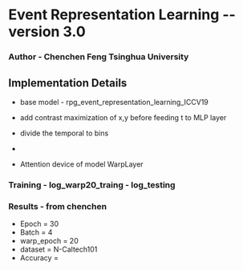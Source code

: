 # Event Representation Learning -- version 3.0

### Author - Chenchen Feng Tsinghua University

## Implementation Details
- base model - rpg_event_representation_learning_ICCV19
- add contrast maximization of x,y before feeding t to MLP layer

- divide the temporal to bins 
-  

- Attention device of model WarpLayer

### Training - log_warp20_traing - log_testing
### Results - from chenchen

- Epoch = 30
- Batch = 4
- warp_epoch = 20
- dataset = N-Caltech101
- Accuracy = 
